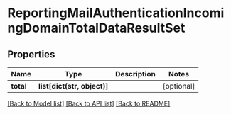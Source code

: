 # ReportingMailAuthenticationIncomingDomainTotalDataResultSet

## Properties
Name | Type | Description | Notes
------------ | ------------- | ------------- | -------------
**total** | **list[dict(str, object)]** |  | [optional] 

[[Back to Model list]](../README.md#documentation-for-models) [[Back to API list]](../README.md#documentation-for-api-endpoints) [[Back to README]](../README.md)

